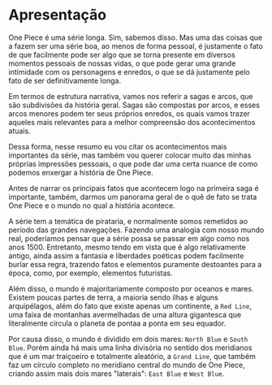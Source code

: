 # Apresentação

One Piece é uma série longa. Sim, sabemos disso. Mas uma das coisas que a fazem ser uma série boa, ao menos de forma pessoal, é justamente o fato de que facilmente pode ser algo que se torna presente em diversos momentos pessoais de nossas vidas, o que pode gerar uma grande intimidade com os personagens e enredos, o que se dá justamente pelo fato de ser definitivamente longa.

Em termos de estrutura narrativa, vamos nos referir a sagas e arcos, que são subdivisões da história geral. Sagas são compostas por arcos, e esses arcos menores podem ter seus próprios enredos, os quais vamos trazer aqueles mais relevantes para a melhor compreensão dos acontecimentos atuais.

Dessa forma, nesse resumo eu vou citar os acontecimentos mais importantes da série, mas também vou querer colocar muito das minhas próprias impressões pessoais, o que pode dar uma certa nuance de como podemos enxergar a história de One Piece.

Antes de narrar os principais fatos que acontecem logo na primeira saga é importante, também, darmos um panorama geral de o quê de fato se trata One Piece e o mundo no qual a história acontece.

A série tem a temática de pirataria, e normalmente somos remetidos ao período das grandes navegações. Fazendo uma analogia com nosso mundo real, poderíamos pensar que a série possa se passar em algo como nos anos 1500. Entretanto, mesmo tendo em vista que é algo relativamente antigo, ainda assim a fantasia e liberdades poéticas podem facilmente burlar essa regra, trazendo fatos e elementos puramente destoantes para a época, como, por exemplo, elementos futuristas.

Além disso, o mundo é majoritariamente composto por oceanos e mares. Existem poucas partes de terra, a maioria sendo ilhas e alguns arquipélagos, além do fato que existe apenas um continente, a `Red Line`, uma faixa de montanhas avermelhadas de uma altura gigantesca que literalmente circula o planeta de pontaa a ponta em seu equador.

Por causa disso, o mundo é dividido em dois mares: `North Blue` e `South Blue`. Porém ainda há mais uma linha divisória no sentido dos meridianos que é um mar traiçoeiro e totalmente aleatório, a `Grand Line`, que também faz um círculo completo no meridiano central do mundo de One Piece, criando assim mais dois mares "laterais": `East Blue` e `West Blue`.